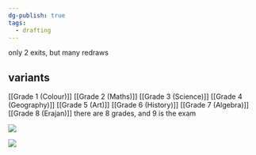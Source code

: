 ```yaml
---
dg-publish: true
tags:
  - drafting
---
```

only 2 exits, but many redraws
## variants
[[Grade 1 (Colour)]]
[[Grade 2 (Maths)]]
[[Grade 3 (Science)]]
[[Grade 4 (Geography)]]
[[Grade 5 (Art)]]
[[Grade 6 (History)]]
[[Grade 7 (Algebra)]]
[[Grade 8 (Erajan)]]
there are 8 grades, and 9 is the exam

![](https://i.imgur.com/wZz93yg.jpeg)

![](https://i.imgur.com/paB3cFm.jpeg)